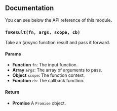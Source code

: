## Documentation

You can see below the API reference of this module.

### `fnResult(fn, args, scope, cb)`
Take an (a)sync function result and pass it forward.

#### Params
- **Function** `fn`: The input function.
- **Array** `args`: The array of arguments to pass.
- **Object** `scope`: The function context.
- **Function** `cb`: The callback function.

#### Return
- **Promise** A `Promise` object.

